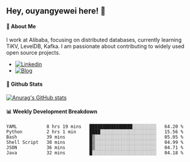 ## Hey, ouyangyewei here! :wave:

#### :rocket: About Me
I work at Alibaba, focusing on distributed databases, currently learning TiKV, LevelDB, Kafka. I am passionate about contributing to widely used open source projects.

- [![Linkedin](https://img.shields.io/badge/LinkedIn-ouyangyewei-blue)](https://www.linkedin.com/in/ouyangyewei/)
- [![Blog](https://img.shields.io/badge/Blog-yeweiouyang-orange)](https://blog.csdn.net/yeweiouyang)

#### :star2: Github Stats
[![Anurag's GitHub stats](https://github-readme-stats.vercel.app/api?username=ouyangyewei&show_icons=true&cache_seconds=3600&theme=tokyonight)](https://github.com/anuraghazra/github-readme-stats)

#### :bar_chart: Weekly Development Breakdown
<!--START_SECTION:waka-->

```text
YAML           8 hrs 19 mins   ████████████████░░░░░░░░░   64.20 %
Python         2 hrs 1 min     ████░░░░░░░░░░░░░░░░░░░░░   15.56 %
Bash           39 mins         █▒░░░░░░░░░░░░░░░░░░░░░░░   05.05 %
Shell Script   38 mins         █▒░░░░░░░░░░░░░░░░░░░░░░░   04.99 %
JSON           36 mins         █▒░░░░░░░░░░░░░░░░░░░░░░░   04.71 %
Java           32 mins         █░░░░░░░░░░░░░░░░░░░░░░░░   04.18 %
```

<!--END_SECTION:waka-->
